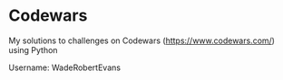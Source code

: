 # Codewars
My solutions to challenges on Codewars (https://www.codewars.com/) using Python   
   
Username: WadeRobertEvans
